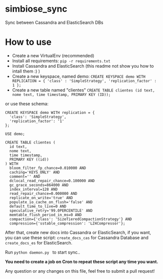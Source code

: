# simbiose_sync
Sync between Cassandra and ElasticSearch DBs

# How to use
- Create a new VirtualEnv (recommended)
- Install all requirements:  ```pip -r requirements.txt```
- Install Cassandra and ElasticSearch (this readme not show you how to intall them :) )
- Create a new keyspace, named demo:
```CREATE KEYSPACE demo WITH REPLICATION = { 'class' : 'SimpleStrategy', 'replication_factor' : 1 };```
- Create a new table named  "clientes"
```CREATE TABLE clientes (id text, nome text, time timestamp, PRIMARY KEY (ID));```

or use these schema:

```
CREATE KEYSPACE demo WITH replication = {
  'class': 'SimpleStrategy',
  'replication_factor': '1'
};

USE demo;

CREATE TABLE clientes (
  id text,
  nome text,
  time timestamp,
  PRIMARY KEY ((id))
) WITH
  bloom_filter_fp_chance=0.010000 AND
  caching='KEYS_ONLY' AND
  comment='' AND
  dclocal_read_repair_chance=0.100000 AND
  gc_grace_seconds=864000 AND
  index_interval=128 AND
  read_repair_chance=0.000000 AND
  replicate_on_write='true' AND
  populate_io_cache_on_flush='false' AND
  default_time_to_live=0 AND
  speculative_retry='99.0PERCENTILE' AND
  memtable_flush_period_in_ms=0 AND
  compaction={'class': 'SizeTieredCompactionStrategy'} AND
  compression={'sstable_compression': 'LZ4Compressor'};

```

After that, create new docs into Cassandra or ElasticSearch, if you want, you can use these script: ```create_docs_cas``` for Cassandra Database and ```create_docs_es``` for ElasticSearch.

Run ```python daemon.py ``` to start sync..

**You need to create a job on Cron to repeat these script any time you want.** 

Any question or any changes on this file, feel free to submit a pull request!
